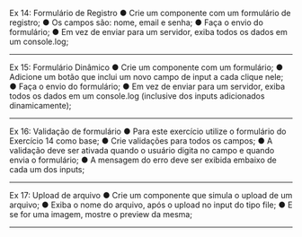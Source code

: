Ex 14: Formulário de Registro
● Crie um componente com um formulário de 
registro;
● Os campos são: nome, email e senha;
● Faça o envio do formulário;
● Em vez de enviar para um servidor, exiba todos os 
dados em um console.log;

***

Ex 15: Formulário Dinâmico
● Crie um componente com um formulário;
● Adicione um botão que inclui um novo campo de 
input a cada clique nele;
● Faça o envio do formulário;
● Em vez de enviar para um servidor, exiba todos os 
dados em um console.log (inclusive dos inputs 
adicionados dinamicamente);

***

Ex 16: Validação de formulário
● Para este exercício utilize o formulário do Exercício 14 
como base;
● Crie validações para todos os campos;
● A validação deve ser ativada quando o usuário 
digita no campo e quando envia o formulário;
● A mensagem do erro deve ser exibida embaixo de 
cada um dos inputs; 

***

Ex 17: Upload de arquivo
● Crie um componente que simula o upload de um 
arquivo;
● Exiba o nome do arquivo, após o upload no input do 
tipo file;
● E se for uma imagem, mostre o preview da mesma;


***